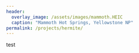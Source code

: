 ```yaml
---
header:
  overlay_image: /assets/images/mammoth.HEIC
  caption: "Mammoth Hot Springs, Yellowstone NP"
permalink: /projects/hermite/
---
```


test
